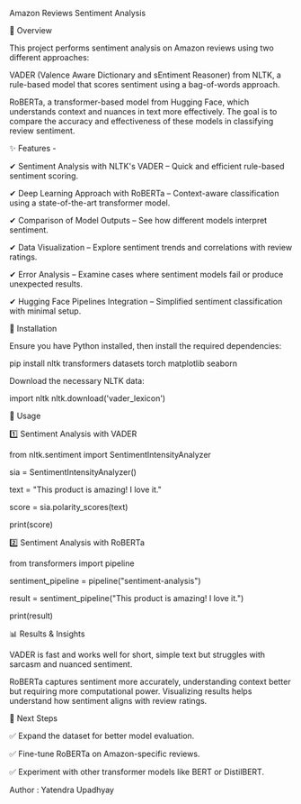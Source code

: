 Amazon Reviews Sentiment Analysis

📌 Overview

This project performs sentiment analysis on Amazon reviews using two different approaches:

VADER (Valence Aware Dictionary and sEntiment Reasoner) from NLTK, a rule-based model that scores sentiment using a bag-of-words approach.

RoBERTa, a transformer-based model from Hugging Face, which understands context and nuances in text more effectively.
The goal is to compare the accuracy and effectiveness of these models in classifying review sentiment.

✨ Features - 

✔ Sentiment Analysis with NLTK's VADER – Quick and efficient rule-based sentiment scoring.

✔ Deep Learning Approach with RoBERTa – Context-aware classification using a state-of-the-art transformer model.

✔ Comparison of Model Outputs – See how different models interpret sentiment.

✔ Data Visualization – Explore sentiment trends and correlations with review ratings.

✔ Error Analysis – Examine cases where sentiment models fail or produce unexpected results.

✔ Hugging Face Pipelines Integration – Simplified sentiment classification with minimal setup.

🔧 Installation

Ensure you have Python installed, then install the required dependencies:

pip install nltk transformers datasets torch matplotlib seaborn

Download the necessary NLTK data:

import nltk
nltk.download('vader_lexicon')

🚀 Usage

1️⃣ Sentiment Analysis with VADER

from nltk.sentiment import SentimentIntensityAnalyzer

sia = SentimentIntensityAnalyzer()

text = "This product is amazing! I love it."

score = sia.polarity_scores(text)

print(score)

2️⃣ Sentiment Analysis with RoBERTa

from transformers import pipeline

sentiment_pipeline = pipeline("sentiment-analysis")

result = sentiment_pipeline("This product is amazing! I love it.")

print(result)

📊 Results & Insights

VADER is fast and works well for short, simple text but struggles with sarcasm and nuanced sentiment.

RoBERTa captures sentiment more accurately, understanding context better but requiring more computational power.
Visualizing results helps understand how sentiment aligns with review ratings.

🔮 Next Steps

✅ Expand the dataset for better model evaluation.

✅ Fine-tune RoBERTa on Amazon-specific reviews.

✅ Experiment with other transformer models like BERT or DistilBERT.


Author : Yatendra Upadhyay

